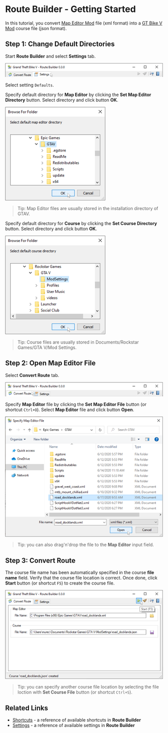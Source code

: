 # Route Builder - Getting Started

In this tutorial, you convert [Map Editor Mod](https://de.gta5-mods.com/scripts/map-editor) file (xml format) into a [GT Bike V Mod](https://de.gta5-mods.com/scripts/gt-bike-v) course file (json format).

## Step 1: Change Default Directories

Start **Route Builder** and select **Settings** tab.

![Settings](https://github.com/gtbikev/docs/blob/master/route-builder/images/settings.png)

Select setting `Defaults`.

Specify default directory for **Map Editor** by clicking the **Set Map Editor Directory** button. Select directory and click button **OK**.

![Settings-DefaultDirectory-MapEditor](https://github.com/gtbikev/docs/blob/master/route-builder/images/settings-default-directory-mapeditor.png)

> Tip: Map Editor files are usually stored in the installation directory of GTAV.

Specify default directory for **Course** by clicking the **Set Course Directory** button. Select directory and click button **OK**.

![Settings-DefaultDirectory-Course](https://github.com/gtbikev/docs/blob/master/route-builder/images/settings-default-directory-course.png)

> Tip: Course files are usually stored in Documents/Rockstar Games/GTA V/Mod Settings.

## Step 2: Open Map Editor File

Select **Convert Route** tab.

![ConvertRoute](https://github.com/gtbikev/docs/blob/master/route-builder/images/convertroute.png)

Specify **Map Editor** file by clicking the **Set Map Editor File** button (or shortcut `Ctrl+O`). Select **Map Editor** file and click button **Open**.

![ConvertRoute-OpenMapEditorFile](https://github.com/gtbikev/docs/blob/master/route-builder/images/convertroute-open-mapeditor-file.png)

> Tip: you can also drag'n'drop the file to the **Map Editor** input field.

## Step 3: Convert Route

The course file name has been automatically specified in the course **file name** field. Verify that the course file location is correct. Once done, click **Start** button (or shortcut `F5`) to create the course file.

![ConvertRoute-Start](https://github.com/gtbikev/docs/blob/master/route-builder/images/convertroute-start.png)

> Tip: you can specify another course file location by selecting the file loction with **Set Course File** button (or shortcut `Ctrl+S`).

## Related Links
* [Shortcuts](https://github.com/gtbikev/docs/blob/master/route-builder/SHORTCUTS.md) - a reference of available shortcuts in **Route Builder**
* [Settings](https://github.com/gtbikev/docs/blob/master/route-builder/SETTINGS.md) - a reference of available settings in **Route Builder**
